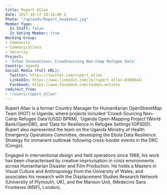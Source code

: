 ```yaml
---
title: Rupert Allan
date: 2017-10-27 18:18:00 Z
Photo: "/uploads/Rupert_headshot.jpg"
Member Type:
  Is Staff: false
  Is Voting Member: true
Working Group:
- Community
- Communications
- Security
Project:
- 'Urban Innovations: Crowdsourcing Non-Camp Refugee Data'
Country: Uganda
Social Media (Full URL):
  Twitter: https://twitter.com/rupert_allan
  LinkedIn: https://www.linkedin.com/in/rupert-allan-03840a4/
  Facebook: https://www.facebook.com/reuben.molotov
redirect_from:
- "/users/rupert_allan"
---
```


Rupert Allan is a former Country Manager for Humanitarian OpenStreetMap Team (HOT) in Uganda, where projects included ‘Crowd-Sourcing Non-Camp Refugee Data’(USSD BPRM), ‘Uganda Open-Mapping Project’(World Bank/OpenDRI), and ‘Data for Resilience in Refugee Settings’(GPSDD). Rupert also represented the team on the Uganda Ministry of Health Emergency Operations Committee, developing the Ebola Data Resilience Strategy for immanent outbreak following cross-border events in the DRC (Congo).

Engaged in interventional design and field operations since 1988, his work has been characterised by creative improvisation in crisis environments across Humanitarian Disaster and Film Production. He holds a Masters in Visual Culture and Anthropology from the University of Wales, and associates his research with the Displacement Studies Research Network (University of Plymouth, UK), and the Manson Unit, (Medecins Sans Frontieres (MSF), London).